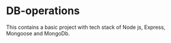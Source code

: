 # DB-operations
This contains a basic project with tech stack of Node js, Express, Mongoose and MongoDb.
